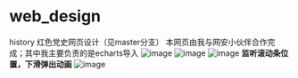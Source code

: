 # web_design
history
红色党史网页设计（见master分支）
本网页由我与网安小伙伴合作完成；其中我主要负责的是echarts导入
![image](https://user-images.githubusercontent.com/75623303/230720409-26b34b87-5120-49e8-81e9-64e6e8c43117.png)
![image](https://user-images.githubusercontent.com/75623303/230720420-d1fc91ee-3a24-4d32-99a2-e3f2386ea2f8.png)
![image](https://user-images.githubusercontent.com/75623303/230720474-690d6246-c8fb-4f4c-a76b-d3ca53a0d098.png)
**监听滚动条位置，下滑弹出动画**
![image](https://user-images.githubusercontent.com/75623303/230720549-3f4f5595-afb4-46d8-af4e-4491701bc5f9.png)
